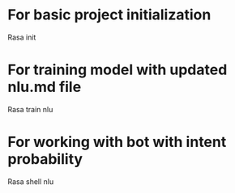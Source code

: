 # For basic project initialization

Rasa init

# For training model with updated nlu.md file 

Rasa train nlu

# For working with bot with intent probability 

Rasa shell nlu
